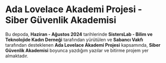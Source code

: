 # Ada Lovelace Akademi Projesi - Siber Güvenlik Akademisi

Bu depoda, **Haziran - Ağustos 2024** tarihlerinde **SistersLab - Bilim ve Teknolojide Kadın Derneği** tarafından yürütülen ve **Sabancı Vakfı** tarafından desteklenen **Ada Lovelace Akademi Projesi** kapsamında, **Siber Güvenlik Akademisi** boyunca yazdığım yazılar ve bitirme projem yer almaktadır.
